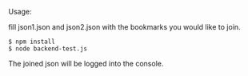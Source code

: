 Usage:

fill json1.json and json2.json with the bookmarks you would like to join.

	$ npm install
	$ node backend-test.js

The joined json will be logged into the console.